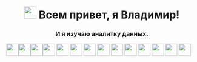 <h1 align="center"><img src="https://github.com/blackcater/blackcater/raw/main/images/Hi.gif" height="32"/>
Всем привет, я Владимир!
</h1>
<h3 align="center">И я изучаю аналитку данных.</h3>

<img src="https://img.shields.io/badge/python-white?style=for-the-badge&logo=python" height="32"/><img src="https://img.shields.io/badge/pandas-white?logo=pandas&logoColor=blue&style=for-the-badge" height="32"/><img src="https://img.shields.io/badge/numpy-white?logo=numpy&logoColor=blue&style=for-the-badge" height="32"/><img src="https://img.shields.io/badge/plotly-white?logo=plotly&logoColor=blue&style=for-the-badge" height="32"/>
<img src="https://img.shields.io/badge/jupyter-white?style=for-the-badge&logo=jupyter" height="32"/>
<img src="https://img.shields.io/badge/clickhouse-white?style=for-the-badge&logo=clickhouse" height="32"/>
<img src="https://img.shields.io/badge/scipy-white?style=for-the-badge&logo=scipy" height="32"/>
<img src="https://img.shields.io/badge/mysql-white?style=for-the-badge&logo=mysql" height="32"/>
<img src="https://img.shields.io/badge/gitlub-white?style=for-the-badge&logo=gitlub" height="32"/>
<img src="https://img.shields.io/badge/redash-white?style=for-the-badge&logo=redash" height="32"/>
<img src="https://img.shields.io/badge/tableau-white?style=for-the-badge&logo=tableau" height="32"/>
<img src="https://img.shields.io/badge/html-white?style=for-the-badge&logo=html" height="32"/>
<img src="https://img.shields.io/badge/css-white?style=for-the-badge&logo=css" height="32"/>
<img src="https://img.shields.io/badge/python-white?style=for-the-badge&logo=python" height="32"/>

<!---
sorrero/sorrero is a ✨ special ✨ repository because its `README.md` (this file) appears on your GitHub profile.
You can click the Preview link to take a look at your changes.
--->
